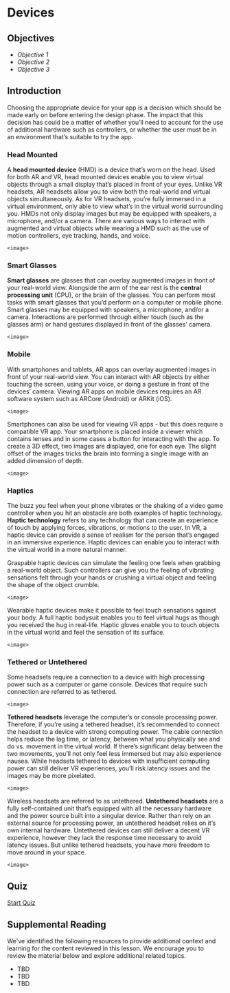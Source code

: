 # Devices

## Objectives

- *Objective 1*
- *Objective 2*
- *Objective 3*

## Introduction

Choosing the appropriate device for your app is a decision which should be made early on before entering the design phase. The impact that this decision has could be a matter of whether you’ll need to account for the use of additional hardware such as controllers, or whether the user must be in an environment that’s suitable to try the app.

### Head Mounted

A **head mounted device** (HMD) is a device that’s worn on the head. Used for both AR and VR, head mounted devices enable you to view virtual objects through a small display that’s placed in front of your eyes. Unlike VR headsets, AR headsets allow you to view both the real-world and virtual objects simultaneously. As for VR headsets, you’re fully immersed in a virtual environment, only able to view what’s in the virtual world surrounding you. HMDs not only display images but may be equipped with speakers, a microphone, and/or a camera. There are various ways to interact with augmented and virtual objects while wearing a HMD such as the use of motion controllers, eye tracking, hands, and voice.

`<image>`

### Smart Glasses

**Smart glasses** are glasses that can overlay augmented images in front of your real-world view. Alongside the arm of the ear rest is the **central processing unit** (CPU), or the brain of the glasses. You can perform most tasks with smart glasses that you’d perform on a computer or mobile phone. Smart glasses may be equipped with speakers, a microphone, and/or a camera. Interactions are performed through either touch (such as the glasses arm) or hand gestures displayed in front of the glasses’ camera.

`<image>`

### Mobile

With smartphones and tablets, AR apps can overlay augmented images in front of your real-world view. You can interact with AR objects by either touching the screen, using your voice, or doing a gesture in front of the devices’ camera. Viewing AR apps on mobile devices requires an AR software system such as ARCore (Android) or ARKit (iOS).

`<image>`

Smartphones can also be used for viewing VR apps - but this does require a compatible VR app. Your smartphone is placed inside a viewer which contains lenses and in some cases a button for interacting with the app. To create a 3D effect, two images are displayed, one for each eye. The slight offset of the images tricks the brain into forming a single image with an added dimension of depth.

`<image>`

### Haptics

The buzz you feel when your phone vibrates or the shaking of a video game controller when you hit an obstacle are both examples of haptic technology. **Haptic technology** refers to any technology that can create an experience of touch by applying forces, vibrations, or motions to the user. In VR, a haptic device can provide a sense of realism for the person that’s engaged in an immersive experience. Haptic devices can enable you to interact with the virtual world in a more natural manner.

Graspable haptic devices can simulate the feeling one feels when grabbing a real-world object. Such controllers can give you the feeling of vibrating sensations felt through your hands or crushing a virtual object and feeling the shape of the object crumble.

`<image>`

Wearable haptic devices make it possible to feel touch sensations against your body. A full haptic bodysuit enables you to feel virtual hugs as though you received the hug in real-life. Haptic gloves enable you to touch objects in the virtual world and feel the sensation of its surface.

`<image>`

### Tethered or Untethered

Some headsets require a connection to a device with high processing power such as a computer or game console. Devices that require such connection are referred to as tethered.

`<image>`

**Tethered headsets** leverage the computer’s or console processing power. Therefore, if you’re using a tethered headset, it’s recommended to connect the headset to a device with strong computing power. The cable connection helps reduce the lag time, or latency, between what you physically see and do vs. movement in the virtual world. If there’s significant delay between the two movements, you’ll not only feel less immersed but may also experience nausea. While headsets tethered to devices with insufficient computing power can still deliver VR experiences, you’ll risk latency issues and the images may be more pixelated.

`<image>`

Wireless headsets are referred to as untethered. **Untethered headsets** are a fully self-contained unit that’s equipped with all the necessary hardware and the power source built into a singular device. Rather than rely on an external source for processing power, an untethered headset relies on it’s own internal hardware. Untethered devices can still deliver a decent VR experience, however they lack the response time necessary to avoid latency issues. But unlike tethered headsets, you have more freedom to move around in your space.

`<image>`

## Quiz

[Start Quiz](LINK)

## Supplemental Reading

We've identified the following resources to provide additional context and learning for the content reviewed in this lesson. We encourage you to review the material below and explore additional related topics.

- TBD
- TBD
- TBD